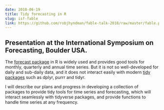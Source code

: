 ```yaml
---
date: 2018-06-19
title: Tidy forecasting in R
slug: isf-fable
link: https://github.com/robjhyndman/fable-talk-2018/raw/master/fable.pdf
---
```


## Presentation at the International Symposium on Forecasting, Boulder USA.

The [forecast package](http://pkg.robjhyndman.com/forecast/) in R is widely used and provides good tools for monthly, quarterly and annual time series. But it is not so well-developed for daily and sub-daily data, and it does not interact easily with modern [tidy packages](https://www.tidyverse.org/) such as dplyr, purrr and tidyr.

I will describe our plans and progress in developing a collection of packages to provide tidy tools for time series and forecasting, which will interact seamlessly with tidyverse packages, and provide functions to handle time series at any frequency.

